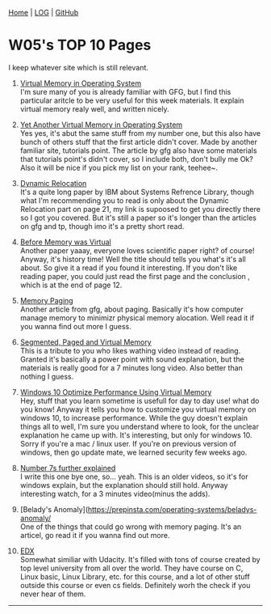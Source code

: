 [Home](README.md) |
[LOG](TXT/mylog.txt) | 
[GitHub](https://github.com/YasyfaWiwaha/os211)

# W05's TOP 10 Pages

I keep whatever site which is still relevant.

1. [Virtual Memory in Operating System](https://www.geeksforgeeks.org/virtual-memory-in-operating-system/)<br>
I'm sure many of you is already familiar with GFG, but I find this particular aritcle to be very useful for this week materials. It explain virtual memory realy well, and written nicely.

2. [Yet Another Virtual Memory in Operating System](https://www.tutorialspoint.com/operating_system/os_virtual_memory.htm)<br>
Yes yes, it's abut the same stuff from my number one, but this also have bunch of others stuff that the first article didn't cover. Made by another familiar site, tutorials point.
The article by gfg also have some materials that tutorials point's didn't cover, so I include both, don't bully me Ok? Also it will be nice if you pick my list on your rank, teehee~.

3. [Dynamic Relocation](http://bitsavers.org/pdf/ibm/360/tss/C20-1647-0_360-67_TSS_Tech.pdf#page=21)<br>
It's a quite long paper by IBM about Systems Refrence Library, though what I'm recommending you to read is only about the Dynamic Relocation part on page 21, my link is supoosed 
to get you directly there so I got you covered. But it's still a paper so it's longer than the articles on gfg and tp, though imo it's a pretty short read.

4. [Before Memory was Virtual](http://denninginstitute.com/pjd/PUBS/bvm.pdf)<br>
Another paper yaaay, everyone loves scientific paper right? of course! Anyway, it's history time! Well the title should tells you what's it's all about. So give it a read 
if you found it interesting. If you don't like reading paper, you could just read the first page and the conclusion , which is at the end of page 12.

5. [Memory Paging](https://www.geeksforgeeks.org/paging-in-operating-system/)<br>
Another article from gfg, about paging. Basically it's how computer manage memory to minimizr physical memory alocation. Well read it if you wanna find out more I guess.

6. [Segmented, Paged and Virtual Memory](https://www.youtube.com/watch?v=p9yZNLeOj4s)<br>
This is a tribute to you who likes wathing video instead of reading. Granted it's basically a power point with sound explanation, but the materials is really good for a 7 minutes 
long video. Also better than nothing I guess.

7. [Windows 10 Optimize Performance Using Virtual Memory](https://www.youtube.com/watch?v=Ztqg1DcxvVE)<br>
Hey, stuff that you learn sometime is usefull for day to day use! what do you know! Anyway it tells you how to customize you virtual memory on windows 10, to increase performance.
While the guy doesn't explain things all to well, I'm sure you understand where to look, for the unclear explanation he came up with. It's interesting, but only for windows 10.
Sorry if you're a mac / linux user. If you're on previous version of windows, then go update mate, we learned security few weeks ago.

8. [Number 7s further explained](https://www.youtube.com/watch?v=1VDP5TCAK2c)<br>
I write this one bye one, so... yeah. This is an older videos, so it's for windows explain, but the explanation should still hold. Anyway interesting watch, for a 3 minutes video(minus the adds).

9. [Belady's Anomaly](https://prepinsta.com/operating-systems/beladys-anomaly/<br>
One of the things that could go wrong with memory paging. It's an articel, go read it if you wanna find out more.

10. [EDX](https://www.edx.org/learn/computer-programming)<br>
Somewhat similiar with Udacity. It's filled with tons of course created by top level university from all over the world. They have course on C, Linux basic, Linux Library, etc.
for this course, and a lot of other stuff outside this course or even cs fields. Definitely worh the check if you never hear of them.


----
